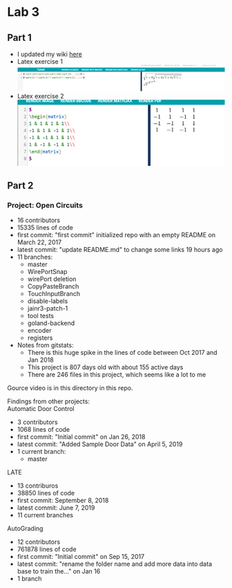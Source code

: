 # Lab 3

## Part 1
* I updated my wiki [here](https://github.com/saprap1/OSS-labs/wiki)  
* Latex exercise 1  
![](latex-sqrt.PNG)  
* Latex exercise 2
![](latex-matrix.PNG)  

## Part 2
### Project: Open Circuits
* 16 contributors
* 15335 lines of code
* first commit: "first commit" initialized repo with an empty README on March 22, 2017
* latest commit: "update README.md" to change some links 19 hours ago
* 11 branches:
	* master
	* WirePortSnap
	* wirePort deletion
	* CopyPasteBranch
	* TouchInputBranch
	* disable-labels
	* jainr3-patch-1
	* tool tests
	* goland-backend
	* encoder
	* registers
* Notes from gitstats:
	- There is this huge spike in the lines of code between Oct 2017 and Jan 2018
	- This project is 807 days old with about 155 active days
	- There are 246 files in this project, which seems like a lot to me

Gource video is in this directory in this repo.  

Findings from other projects:  
Automatic Door Control
* 3 contributors
* 1068 lines of code
* first commit: "Initial commit" on Jan 26, 2018
* latest commit: "Added Sample Door Data" on April 5, 2019
* 1 current branch:
	* master

LATE
* 13 contriburos
* 38850 lines of code
* first commit: September 8, 2018
* latest commit: June 7, 2019
* 11 current branches

AutoGrading
* 12 contributors
* 761878 lines of code
* first commit: "Initial commit" on Sep 15, 2017
* latest commit: "rename the folder name and add more data into data base to train the..." on Jan 16
* 1 branch